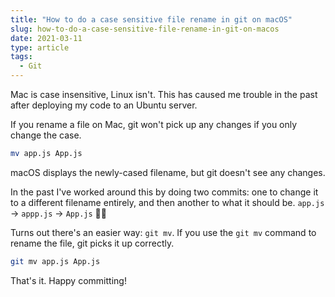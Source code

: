 ```yaml
---
title: "How to do a case sensitive file rename in git on macOS"
slug: how-to-do-a-case-sensitive-file-rename-in-git-on-macos
date: 2021-03-11
type: article
tags:
  - Git
---
```


Mac is case insensitive, Linux isn't. This has caused me trouble in the past after deploying my code to an Ubuntu server.

If you rename a file on Mac, git won't pick up any changes if you only change the case.

<!--more-->

```bash
mv app.js App.js
```

macOS displays the newly-cased filename, but git doesn't see any changes.

In the past I've worked around this by doing two commits: one to change it to a different filename entirely, and then another to what it should be. `app.js` → `appp.js` → `App.js` 🤦‍♂️

Turns out there's an easier way: `git mv`. If you use the `git mv` command to rename the file, git picks it up correctly.

```bash
git mv app.js App.js
```

That's it. Happy committing!

